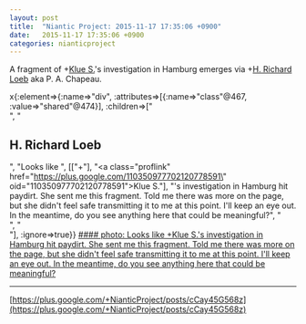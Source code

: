 ```yaml
---
layout: post
title:  "Niantic Project: 2015-11-17 17:35:06 +0900"
date:   2015-11-17 17:35:06 +0900
categories: nianticproject
---
```

A fragment of +[Klue S.](https://plus.google.com/110350977702120778591 "")'s investigation in Hamburg emerges via +[H. Richard Loeb](https://plus.google.com/117506125229608138804 "") aka P. A. Chapeau.

x{:element=>{:name=>"div", :attributes=>[{:name=>"class"@467, :value=>"shared"@474}], :children=>["<br />", "<h2>H. Richard Loeb</h2>", "Looks like ", [["+"], "<a class=\"proflink\" href=\"https://plus.google.com/110350977702120778591\" oid=\"110350977702120778591\">Klue S.</a>"], "'s investigation in Hamburg hit paydirt. She sent me this fragment. Told me there was more on the page, but she didn't feel safe transmitting it to me at this point. I'll keep an eye out. In the meantime, do you see anything here that could be meaningful?", "<br />", "<br />"], :ignore=>true}}
[#### photo: Looks like +Klue S.'s investigation in Hamburg hit paydirt. She sent me this fragment. Told me there was more on the page, but she didn't feel safe transmitting it to me at this point. I'll keep an eye out. In the meantime, do you see anything here that could be meaningful?](https://lh3.googleusercontent.com/-0KdJonkttB4/VkrmDrYVGYI/AAAAAAAABv0/i80hKbqVXGw/w974-h800/Fragment.jpg "")
- - -
[https://plus.google.com/+NianticProject/posts/cCay45G568z](https://plus.google.com/+NianticProject/posts/cCay45G568z)
